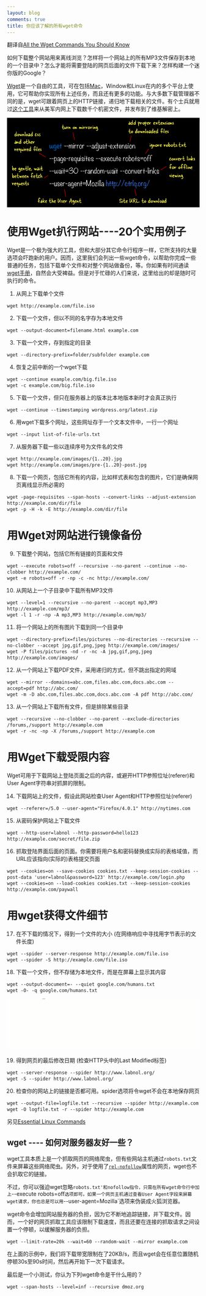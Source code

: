 ```yaml
---
layout: blog
comments: true
title: 你应该了解的所有wget命令
---
```


翻译自[All the Wget Commands You Should Know](http://www.labnol.org/software/wget-command-examples/28750/)

如何下载整个网站用来离线浏览？怎样将一个网站上的所有MP3文件保存到本地的一个目录中？怎么才能将需要登陆的网页后面的文件下载下来？怎样构建一个迷你版的Google？

[Wget](https://www.gnu.org/software/wget/manual/html_node/Overview.html)是一个自由的工具，可在包括[Mac](http://brew.sh/)，Window和Linux在内的多个平台上使用，它可帮助你实现所有上述任务，而且还有更多的功能。与大多数下载管理器不同的是，wget可跟着网页上的HTTP链接，递归地下载相关的文件。有个士兵就用过[这个工具](http://www.wired.com/2011/12/cables-scripts-manning/)来从美军内网上下载数千个机密文件，并发布到了维基解密上。

![你可以用wget下载得到整个网站的镜像](../img/wget-mirror-site.png)

# 使用Wget扒行网站----20个实用例子

Wget是一个极为强大的工具，但和大部分其它命令行程序一样，它所支持的大量选项会吓跑新的用户。因而，这里我们会列出一些wget命令，以帮助你完成一些普通的任务，包括下载单个文件和对整个网站做备份，等。你如果有时间通读[wget手册](https://www.gnu.org/software/wget/manual/wget.pdf)，自然会大受裨益。但是对于忙碌的人们来说，这里给出的却是随时可执行的命令。

  1. 从网上下载单个文件

    wget http://example.com/file.iso

  2. 下载一个文件，但以不同的名字存为本地文件

    wget --output-document=filename.html example.com

  3. 下载一个文件，存到指定的目录

    wget --directory-prefix=folder/subfolder example.com

  4. 恢复之前中断的一个wget下载

    wget --continue example.com/big.file.iso
    wget -c example.com/big.file.iso

  5. 下载一个文件，但只在服务器上的版本比本地版本新时才会真正执行

    wget --continue --timestamping wordpress.org/latest.zip

  6. 用wget下载多个网址，这些网址存于一个文本文件中，一行一个网址

    wget --input list-of-file-urls.txt

  7. 从服务器下载一些以连续序号为文件名的文件

    wget http://example.com/images/{1..20}.jpg
    wget http://example.com/images/pre-{1..20}-post.jpg

  8. 下载一个网页，包括它所有的内容，比如样式表和包含的图片，它们是确保网页离线显示所必需的

    wget -page-requisites --span-hosts --convert-links --adjust-extension http://example.com/dir/file
    wget -p -H -k -E http://example.com/dir/file

# 用Wget对网站进行镜像备份

  9. 下载整个网站，包括它所有链接的页面和文件

    wget --execute robots=off --recursive --no-parent --continue --no-clobber http://example.com/
    wget -e robots=off -r -np -c -nc http://example.com/

  10. 从网站上一个子目录中下载所有MP3文件

    wget --level=1 --recursive --no-parent --accept mp3,MP3 http://example.com/mp3/
    wget -l 1 -r -np -A mp3,MP3 http://example.com/mp3/

  11. 将一个网站上的所有图片下载到同一个目录中

    wget --directory-prefix=files/pictures --no-directories --recursive --no-clobber --accept jpg,gif,png,jpeg http://example.com/images/
    wget -P files/pictures -nd -r -nc -A jpg,gif,png,jpeg http://example.com/images/


  12. 从一个网站上下载PDF文件，采用递归的方式，但不跳出指定的网域

    wget --mirror --domains=abc.com,files.abc.com,docs.abc.com --accept=pdf http://abc.com/
    wget -m -D abc.com,files.abc.com,docs.abc.com -A pdf http://abc.com/

  13. 从一个网站上下载所有文件，但是排除某些目录

    wget --recursive --no-clobber --no-parent --exclude-directories /forums,/support http://example.com
    wget -r -nc -np -X /forums,/support http://example.com

# 用Wget下载受限内容

Wget可用于下载网站上登陆页面之后的内容，或避开HTTP参照位址(referer)和User Agent字符串对抓屏的限制。

  14. 下载网站上的文件，假设此网站检查User Agent和HTTP参照位址(referer)

    wget --referer=/5.0 --user-agent="Firefox/4.0.1" http://nytimes.com

  15. 从密码保护网站上下载文件

    wget --http-user=labnol --http-password=hello123 http://example.com/secret/file.zip

  16. 抓取登陆界面后面的页面。你需要将用户名和密码替换成实际的表格域值，而URL应该指向(实际的)表格提交页面

    wget --cookies=on --save-cookies cookies.txt --keep-session-cookies --post-data 'user=labnol&password=123' http://example.com/login.php
    wget --cookies=on --load-cookies cookies.txt --keep-session-cookies http://example.com/paywall

# 用wget获得文件细节

  17. 在不下载的情况下，得到一个文件的大小 (在网络响应中寻找用字节表示的文件长度)

    wget --spider --server-response http://example.com/file.iso
    wget --spider -S http://example.com/file.iso

  18. 下载一个文件，但不存储为本地文件，而是在屏幕上显示其内容
    
    wget --output-document=- --quiet google.com/humans.txt
	wget -O- -q google.com/humans.txt

![](../img/wget.gif)

  19. 得到网页的最后修改日期 (检查HTTP头中的Last Modified标签)

    wget --server-response --spider http://www.labnol.org/
    wget -S --spider http://www.labnol.org/

  20. 检查你的网站上的链接是否都可用。spider选项将令wget不会在本地保存网页

    wget --output-file=logfile.txt --recursive --spider http://example.com
    wget -O logfile.txt -r --spider http://example.com


另见[Essential Linux Commands](http://www.labnol.org/software/linux-commands/19028/)

## wget ---- 如何对服务器友好一些？

wget工具本质上是一个抓取网页的网络爬虫，但有些网站主机通过`robots.txt`文件来屏幕这些网络爬虫。另外，对于使用了[`rel-nofollow`]()属性的网页，wget也不会扒取它的链接。

不过，你可以强迫wget忽略`robots.txt'和nofollow指令，只需在所有wget命令行中加上`--execute robots=off`选项即可。如果一个网页主机通过查看User Agent字段来屏幕wget请求，你也总是可以用`--user-agent=Mozilla`选项来伪装成火狐浏览器。

wget命令会增加网站服务器的负担，因为它不断地追踪链接，并下载文件。因而，一个好的网页抓取工具应该限制下载速度，而且还要在连接的抓取请求之间设置一个停顿，以缓解服务器的负担。

    wget --limit-rate=20k --wait=60 --random-wait --mirror example.com

在上面的示例中，我们将下载带宽限制在了20KB/s，而且wget会在任意位置随机停顿30s至90s时间，然后再开始下一次下载请求。

最后是一个小测试，你认为下列wget命令是干什么用的？

    wget --span-hosts --level=inf --recursive dmoz.org

